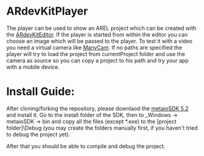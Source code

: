 ARdevKitPlayer
===============

The player can be used to show an AREL project which can be created with the <a href=https://github.com/Firebusa/ARdevKit>ARdevKitEditor</a>.
If the player is started from within the editor you can choose an image which will be passed to the player.
To test it with a video you need a virtual camera like <a href=http://download.manycam.com/>ManyCam</a>.
If no paths are specified the player will try to load the project from currentProject folder and use the camera as source so you can copy a project to his path and try your app with a mobile device.

Install Guide:
==============

After cloning/forking the repository, please downlaod the <a href=http://dev.metaio.com/>metaioSDK 5.2</a> and install it.
Go to the install folder of the SDK, then to _Windows -> metaioSDK -> bin and copy all the files (except *.exe) to the 
[project folder]\Debug (you may create the folders manually first, if you haven't tried to debug the project yet).

After that you should be able to compile and debug the project.